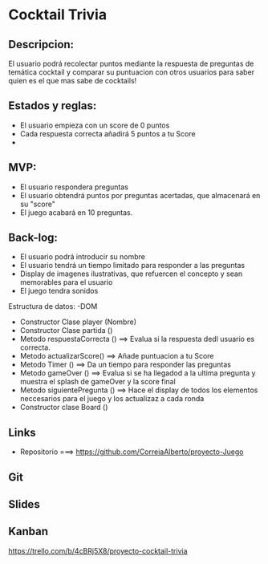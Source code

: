 # Cocktail Trivia

## Descripcion:

El usuario podrá recolectar puntos mediante la respuesta de preguntas de temática cocktail y comparar
su puntuacion con otros usuarios para saber quien es el que mas sabe de cocktails!

## Estados y reglas:

- El usuario empieza con un score de 0 puntos
- Cada respuesta correcta añadirá 5 puntos a tu Score
-

## MVP:

- El usuario respondera preguntas
- El usuario obtendrá puntos por preguntas acertadas, que almacenará en su "score"
- El juego acabará en 10 preguntas.

## Back-log:

- El usuario podrá introducir su nombre
- El usuario tendrá un tiempo limitado para responder a las preguntas
- Display de imagenes ilustrativas, que refuercen el concepto y sean memorables para el usuario
- El juego tendra sonidos

Estructura de datos:
-DOM

- Constructor Clase player (Nombre)
- Constructor Clase partida ()
- Metodo respuestaCorrecta () ==> Evalua si la respuesta dedl usuario es correcta.
- Metodo actualizarScore() ==> Añade puntuacion a tu Score
- Metodo Timer () ==> Da un tiempo para responder las preguntas
- Metodo gameOver () ==> Evalua si se ha llegadod a la ultima pregunta y muestra el splash de gameOver y la score final
- Metodo siguientePregunta () ==> Hace el display de todos los elementos neccesarios para el juego y los actualizaz a cada ronda
- Constructor clase Board ()

## Links

- Repositorio ===> https://github.com/CorreiaAlberto/proyecto-Juego

## Git

## Slides

## Kanban

https://trello.com/b/4cBRj5X8/proyecto-cocktail-trivia
